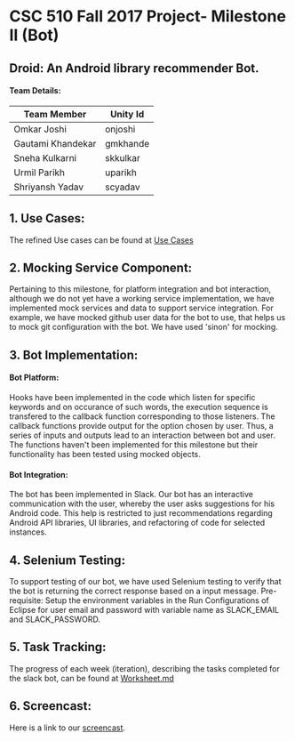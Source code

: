 # CSC 510 Fall 2017 Project- Milestone II (Bot)

## Droid: An Android library recommender Bot.


#### Team Details:     

| Team Member   | Unity Id   | 
| ------------- | ------------  | 
| Omkar Joshi | onjoshi |
| Gautami Khandekar | gmkhande | 
| Sneha Kulkarni | skkulkar | 
| Urmil Parikh | uparikh |
| Shriyansh Yadav | scyadav |  

## 1. Use Cases:  


   The refined Use cases can be found at [Use Cases](https://github.ncsu.edu/uparikh/CSC-510-Bot-Controller/blob/master/usecases.md)   
   
   
## 2. Mocking Service Component:    

Pertaining to this milestone, for platform integration and bot interaction, although we do not yet have a working service implementation, we have implemented mock services and data to support service integration. 
For example, we have mocked github user data for the bot to use, that helps us to mock git configuration with the bot. We have used 'sinon' for mocking.

## 3. Bot Implementation:  

#### Bot Platform:

   Hooks have been implemented in the code which listen for specific keywords and on occurance of such words, the  execution sequence is    transfered to the callback function corresponding to those listeners. The callback functions provide output for the option chosen by    user. Thus, a series of inputs and outputs lead to an interaction between bot and user. The functions haven't been implemented for      this milestone but their functionality has been tested using mocked objects.


#### Bot Integration:    

   The bot has been implemented in Slack. Our bot has an interactive communication with the user, whereby the user asks suggestions for    his Android code. This help is restricted to just recommendations regarding Android API libraries, UI libraries, and refactoring of      code for selected instances.


## 4. Selenium Testing:  
   To support testing of our bot, we have used Selenium testing to verify that the bot is returning the correct response based on a input message.
   Pre-requisite: Setup the environment variables in the Run Configurations of Eclipse for user email and password with variable name as SLACK_EMAIL and SLACK_PASSWORD.

## 5. Task Tracking:  
   
   
   The progress of each week (iteration), describing the tasks completed for the slack bot, can be found at [Worksheet.md](https://github.ncsu.edu/uparikh/CSC-510-Bot-Controller/blob/master/Worksheet.md)


## 6. Screencast:  

Here is a link to our [screencast](https://youtu.be/1Mr0FigKzz8).

